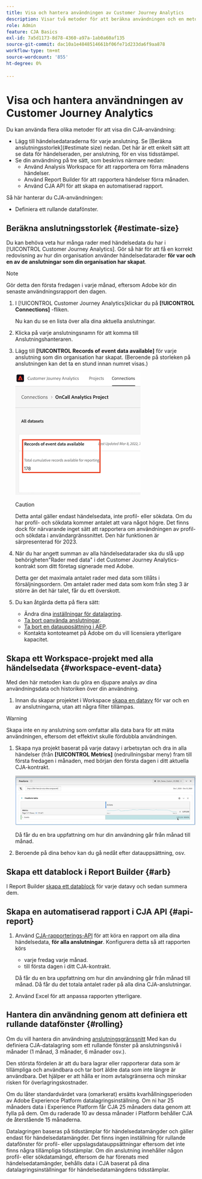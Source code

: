 ```yaml
---
title: Visa och hantera användningen av Customer Journey Analytics
description: Visar två metoder för att beräkna användningen och en metod för att hantera den.
role: Admin
feature: CJA Basics
exl-id: 7a5d1173-8d78-4360-a97a-1ab0a60af135
source-git-commit: dac10a1e4848514661bf06fe71d233da6f9aa878
workflow-type: tm+mt
source-wordcount: '855'
ht-degree: 0%

---
```


# Visa och hantera användningen av Customer Journey Analytics

Du kan använda flera olika metoder för att visa din CJA-användning:

* Lägg till händelsedataraderna för varje anslutning. Se [Beräkna anslutningsstorlek](#estimate size) nedan. Det här är ett enkelt sätt att se data för händelseraden, per anslutning, för en viss tidsstämpel.
* Se din användning på tre sätt, som beskrivs närmare nedan:
   * Använd Analysis Workspace för att rapportera om förra månadens händelser.
   * Använd Report Builder för att rapportera händelser förra månaden.
   * Använd CJA API för att skapa en automatiserad rapport.

Så här hanterar du CJA-användningen:

* Definiera ett rullande datafönster.

## Beräkna anslutningsstorlek {#estimate-size}

Du kan behöva veta hur många rader med händelsedata du har i [!UICONTROL Customer Journey Analytics]. Gör så här för att få en korrekt redovisning av hur din organisation använder händelsedatarader **för var och en av de anslutningar som din organisation har skapat**.

>[!NOTE]
>
>Gör detta den första fredagen i varje månad, eftersom Adobe kör din senaste användningsrapport den dagen.

1. I [!UICONTROL Customer Journey Analytics]klickar du på **[!UICONTROL Connections]** -fliken.

   Nu kan du se en lista över alla dina aktuella anslutningar.

1. Klicka på varje anslutningsnamn för att komma till Anslutningshanteraren.

1. Lägg till **[!UICONTROL Records of event data available]** för varje anslutning som din organisation har skapat. (Beroende på storleken på anslutningen kan det ta en stund innan numret visas.)

   ![händelsedata](./assets/event-data.png)

   >[!CAUTION]
   >
   >   Detta antal gäller endast händelsedata, inte profil- eller sökdata. Om du har profil- och sökdata kommer antalet att vara något högre. Det finns dock för närvarande inget sätt att rapportera om användningen av profil- och sökdata i användargränssnittet. Den här funktionen är särpresenterad för 2023.

1. När du har angett summan av alla händelsedatarader ska du slå upp behörigheten&quot;Rader med data&quot; i det Customer Journey Analytics-kontrakt som ditt företag signerade med Adobe.

   Detta ger det maximala antalet rader med data som tillåts i försäljningsordern. Om antalet rader med data som kom från steg 3 är större än det här talet, får du ett överskott.

1. Du kan åtgärda detta på flera sätt:

   * Ändra dina [inställningar för datalagring](https://experienceleague.adobe.com/docs/analytics-platform/using/cja-connections/manage-connections.html#set-rolling-window-for-connection-data-retention).
   * [Ta bort oanvända anslutningar](https://experienceleague.adobe.com/docs/analytics-platform/using/cja-overview/cja-faq.html#implications-of-deleting-data-components).
   * [Ta bort en datauppsättning i AEP](https://experienceleague.adobe.com/docs/analytics-platform/using/cja-overview/cja-faq.html#implications-of-deleting-data-components).
   * Kontakta kontoteamet på Adobe om du vill licensiera ytterligare kapacitet.

## Skapa ett Workspace-projekt med alla händelsedata {#workspace-event-data}

Med den här metoden kan du göra en djupare analys av dina användningsdata och historiken över din användning.

1. Innan du skapar projektet i Workspace [skapa en datavy](/help/data-views/create-dataview.md) för var och en av anslutningarna, utan att några filter tillämpas.

>[!WARNING]
>
>    Skapa inte en ny anslutning som omfattar alla data bara för att mäta användningen, eftersom det effektivt skulle fördubbla användningen.

1. Skapa nya projekt baserat på varje datavy i arbetsytan och dra in alla händelser (från **[!UICONTROL Metrics]** (nedrullningsbar meny) fram till första fredagen i månaden, med början den första dagen i ditt aktuella CJA-kontrakt.

   ![Händelser](./assets/events-usage.png)

   Då får du en bra uppfattning om hur din användning går från månad till månad.

1. Beroende på dina behov kan du gå nedåt efter datauppsättning, osv.

## Skapa ett datablock i Report Builder {#arb}

I Report Builder [skapa ett datablock](/help/report-builder/create-a-data-block.md) för varje datavy och sedan summera dem.

## Skapa en automatiserad rapport i CJA API {#api-report}

1. Använd [CJA-rapporterings-API](https://developer.adobe.com/cja-apis/docs/api/#tag/Reporting-API) för att köra en rapport om alla dina händelsedata, **för alla anslutningar**. Konfigurera detta så att rapporten körs

   * varje fredag varje månad.
   * till första dagen i ditt CJA-kontrakt.

   Då får du en bra uppfattning om hur din användning går från månad till månad. Då får du det totala antalet rader på alla dina CJA-anslutningar.

1. Använd Excel för att anpassa rapporten ytterligare.

## Hantera din användning genom att definiera ett rullande datafönster {#rolling}

Om du vill hantera din användning [anslutningsgränssnitt](/help/connections/create-connection.md) Med kan du definiera CJA-datalagring som ett rullande fönster på anslutningsnivå i månader (1 månad, 3 månader, 6 månader osv.).

Den största fördelen är att du bara lagrar eller rapporterar data som är tillämpliga och användbara och tar bort äldre data som inte längre är användbara. Det hjälper er att hålla er inom avtalsgränserna och minskar risken för överlagringskostnader.

Om du låter standardvärdet vara (omarkerat) ersätts kvarhållningsperioden av Adobe Experience Platform datalagringsinställning. Om ni har 25 månaders data i Experience Platform får CJA 25 månaders data genom att fylla på dem. Om du raderade 10 av dessa månader i Platform behåller CJA de återstående 15 månaderna.

Datalagringen baseras på tidsstämplar för händelsedatamängder och gäller endast för händelsedatamängder. Det finns ingen inställning för rullande datafönster för profil- eller uppslagsdatauppsättningar eftersom det inte finns några tillämpliga tidsstämplar. Om din anslutning innehåller någon profil- eller sökdatamängd, eftersom de har förenats med händelsedatamängder, behålls data i CJA baserat på dina datalagringsinställningar för händelsedatamängdens tidsstämplar.

